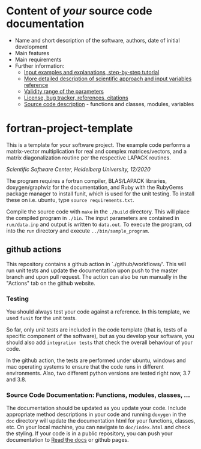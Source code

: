 # Content of *your* source code documentation #  

- Name and short description of the software, authors, date of initial development
- Main features
- Main requirements
- Further information:
    - [Input examples and explanations, step-by-step tutorial](input.md)
    - [More detailed description of scientific approach and input variables reference](method.md)
    - [Validity range of the parameters](parameters.md)
    - [License, bug tracker, references, citations](further.md)
    - [Source code description](doc/sphinxdoc.md) - functions and classes, modules, variables

# fortran-project-template # 

This is a template for your software project. The example code performs a matrix-vector multiplication for real and complex matrices/vectors, and a matrix diagonalization routine per the respective LAPACK routines.

*Scientific Software Center, Heidelberg University, 12/2020*

The program requires a fortran compiler, BLAS/LAPACK libraries, doxygen/graphviz for the documentation, and Ruby with the RubyGems package manager to install funit, which is used for the unit testing. To install these on i.e. ubuntu, type `source requirements.txt`.

Compile the source code with `make` in the `./build` directory. This will place the compiled program in `./bin`. The input parameters are contained in `run/data.inp` and output is written to `data.out`. To execute the program, cd into the `run` directory and execute `../bin/sample_program`.

## github actions

This repository contains a github action in `./github/workflows/'. This will run unit tests and update the documentation upon push to the master branch and upon pull request. The action can also be run manually in the "Actions" tab on the github website.

### Testing
You should always test your code against a reference. In this template, we used `funit` for the unit tests.

So far, only *unit tests* are included in the code template (that is, tests of a specific component of the software), but as you develop your software, you should also add `integration tests` that check the overall behaviour of your code.

In the github action, the tests are performed under ubuntu, windows and mac operating systems to ensure that the code runs in different environments. Also, two different python versions are tested right now, 3.7 and 3.8.

### Source Code Documentation: Functions, modules, classes, ...
The documentation should be updated as you update your code. Include appropriate method descriptions in your code and running `doxygen` in the `doc` directory will update the documentation html for your functions, classes, etc. On your local machine, you can navigate to `doc/index.html` and check the styling.
If your code is in a public repository, you can push your documentation to [Read the docs](https://readthedocs.org/) or github pages.